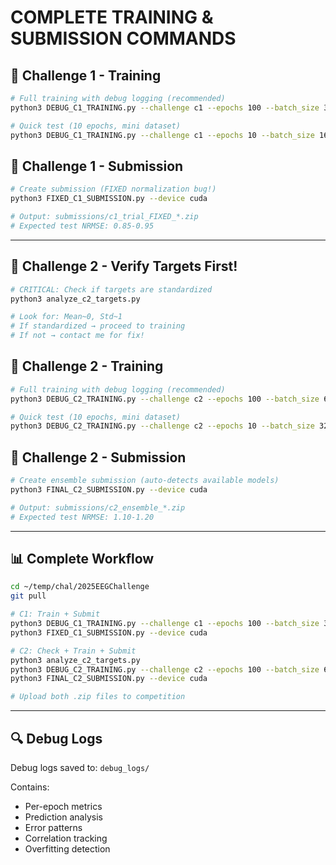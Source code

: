 # COMPLETE TRAINING & SUBMISSION COMMANDS

## 🎯 Challenge 1 - Training

```bash
# Full training with debug logging (recommended)
python3 DEBUG_C1_TRAINING.py --challenge c1 --epochs 100 --batch_size 32

# Quick test (10 epochs, mini dataset)
python3 DEBUG_C1_TRAINING.py --challenge c1 --epochs 10 --batch_size 16 --mini
```

## 🎯 Challenge 1 - Submission

```bash
# Create submission (FIXED normalization bug!)
python3 FIXED_C1_SUBMISSION.py --device cuda

# Output: submissions/c1_trial_FIXED_*.zip
# Expected test NRMSE: 0.85-0.95
```

---

## 🎯 Challenge 2 - Verify Targets First!

```bash
# CRITICAL: Check if targets are standardized
python3 analyze_c2_targets.py

# Look for: Mean~0, Std~1
# If standardized → proceed to training
# If not → contact me for fix!
```

## 🎯 Challenge 2 - Training

```bash
# Full training with debug logging (recommended)
python3 DEBUG_C2_TRAINING.py --challenge c2 --epochs 100 --batch_size 64

# Quick test (10 epochs, mini dataset)
python3 DEBUG_C2_TRAINING.py --challenge c2 --epochs 10 --batch_size 32 --mini
```

## 🎯 Challenge 2 - Submission

```bash
# Create ensemble submission (auto-detects available models)
python3 FINAL_C2_SUBMISSION.py --device cuda

# Output: submissions/c2_ensemble_*.zip
# Expected test NRMSE: 1.10-1.20
```

---

## 📊 Complete Workflow

```bash
cd ~/temp/chal/2025EEGChallenge
git pull

# C1: Train + Submit
python3 DEBUG_C1_TRAINING.py --challenge c1 --epochs 100 --batch_size 32
python3 FIXED_C1_SUBMISSION.py --device cuda

# C2: Check + Train + Submit
python3 analyze_c2_targets.py
python3 DEBUG_C2_TRAINING.py --challenge c2 --epochs 100 --batch_size 64
python3 FINAL_C2_SUBMISSION.py --device cuda

# Upload both .zip files to competition
```

---

## 🔍 Debug Logs

Debug logs saved to: `debug_logs/`

Contains:
- Per-epoch metrics
- Prediction analysis
- Error patterns
- Correlation tracking
- Overfitting detection
